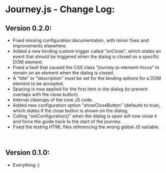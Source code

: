 # Journey.js - Change Log:

## Version 0.2.0:
- Fixed missing configuration documentation, with minor fixes and improvements elsewhere.
- Added a new binding custom trigger called "onClose", which states an event that should be triggered when the dialog is closed on a specific DOM element.
- Fixed a fault that caused the CSS class "journey-js-element-focus" to remain on an element when the dialog is closed.
- A "title" or "description" must be set for the binding options for a DOM element to be accepted.
- Spacing is now applied for the first item in the dialog (to prevent overlaps with the close button).
- Internal cleanups of the core JS code.
- Added new configuration option "showCloseButton" (defaults to true), which states if the close button is shown on the dialog.
- Calling "setConfiguration()" when the dialog is open will now close it and force the guide back to the start of the journey.
- Fixed the testing HTML files referencing the wrong global JS variable.

<br>


## Version 0.1.0:
- Everything :)